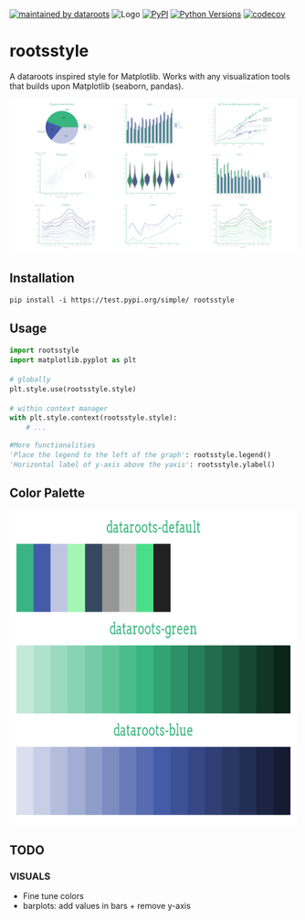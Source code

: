[![maintained by dataroots](https://img.shields.io/badge/maintained%20by-dataroots-%2300b189)](https://dataroots.io)
 ![](https://media-exp1.licdn.com/dms/image/C4D1BAQFJFecNiY6xNA/company-background_10000/0/1606894615032?e=1628604000&v=beta&t=hNYzs9y3EA-620Ck8ip1QaZc77eXlH1ZUl-E-sLI6wo "Logo")
[![PyPI](https://img.shields.io/badge/PyPI-0.1.3-orange.svg)](https://test.pypi.org/project/rootsstyle/)
[![Python Versions](https://img.shields.io/badge/python-3.8%20%7C%203.9%20-blue.svg)](https://www.python.org/downloads/)
[![codecov](https://codecov.io/gh/datarootsio/rootsstyle/branch/main/graph/badge.svg?token=4agmmGuhtu)](https://codecov.io/gh/datarootsio/rootsstyle)


# rootsstyle

A dataroots inspired style for Matplotlib. Works with any visualization tools that builds upon Matplotlib (seaborn, pandas).

<div align="center">
    <img src="https://raw.githubusercontent.com/datarootsio/rootsstyle/main/images/examples.png?token=AKP7KEHDACJ563AUQB4VMYDBTY5PC">
</div>


## Installation

```
pip install -i https://test.pypi.org/simple/ rootsstyle
```

## Usage

```python
import rootsstyle
import matplotlib.pyplot as plt

# globally
plt.style.use(rootsstyle.style)

# within context manager
with plt.style.context(rootsstyle.style):
    # ...
```

```python
#More functionalities
'Place the legend to the left of the graph': rootsstyle.legend()
'Horizontal label of y-axis above the yaxis': rootsstyle.ylabel()
```

## Color Palette
<div align="center">
    <img src="https://raw.githubusercontent.com/datarootsio/rootsstyle/main/images/palette.png?token=AKP7KEFDLA75X3SATBDRQ63BTSX7Q" style="height: 550px;">
</div>


## TODO
### VISUALS
- Fine tune colors
- barplots: add values in bars + remove y-axis

